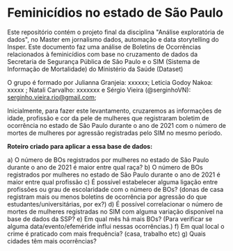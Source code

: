 # Feminicídios no estado de São Paulo
Este repositório contém o projeto final da disciplina "Análise exploratória de dados", no Master em jornalismo dados, automação e data storytelling do Insper. Este documento faz uma análise de Boletins de Ocorrências relacionados à feminicídios com base no cruzamento de dados da Secretaria de Segurança Pública de São Paulo e o SIM (Sistema de Informação de Mortalidade) do Ministério da Saúde (Dataset)

O grupo é formado por Julianna Granjeia: xxxxxx; Leticia Godoy Nakoa: xxxxx ; Natali Carvalho: xxxxxxx e Sérgio Vieira (@serginhoVN): serginho.vieira.rio@gmail.com; 

Inicialmente, para fazer este levantamento, cruzaremos as informações de idade, profissão e cor da pele de mulheres que registraram boletim de ocorrência no estado de São Paulo durante o ano de 2021 com o número de mortes de mulheres por agressão registradas pelo SIM no mesmo período. 

**Roteiro criado para aplicar a essa base de dados:**

a) O número de BOs registrados por mulheres no estado de São Paulo durante o ano de 2021 é maior entre qual raça?
b) O número de BOs registrados por mulheres no estado de São Paulo durante o ano de 2021 é maior entre qual profissão
c) É possível estabelecer alguma ligação entre profissões ou grau de escolaridade com o número de BOs? (donas de casa registram mais ou menos boletins de ocorrência por agressão do que estudantes/universitárias, por ex?)
d) É possível correlacionar o número de mortes de mulheres registradas no SIM com alguma variação disponível na base de dados da SSP?
e) Em qual mês há mais BOs? (Para verificar se alguma data/evento/efeméride influi nessas ocorrências.)
f) Em qual local o crime é praticado com mais frequência? (casa, trabalho etc)
g) Quais cidades têm mais ocorrências? 




